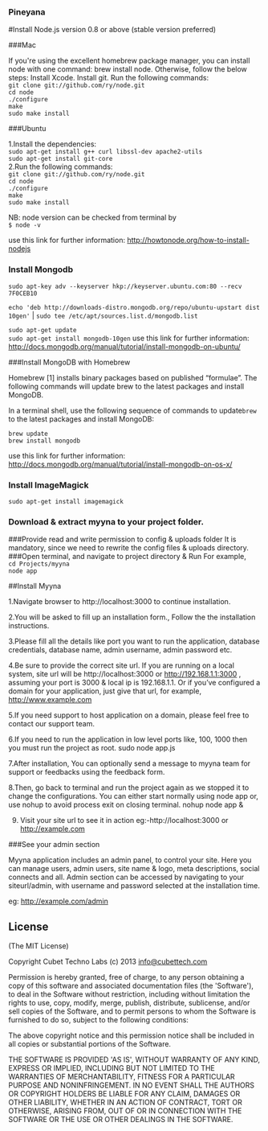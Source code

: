 ### Pineyana

#Install Node.js version 0.8 or above (stable version preferred)

###Mac

If you're using the excellent homebrew package manager, you can install node with one command: brew install node.
Otherwise, follow the below steps:
Install Xcode.
Install git.
Run the following commands:<br>
`git clone git://github.com/ry/node.git`<br>
`cd node`<br>
`./configure`<br>
`make`<br>
`sudo make install`

###Ubuntu

1.Install the dependencies:<br>
`sudo apt-get install g++ curl libssl-dev apache2-utils`<br>
`sudo apt-get install git-core`<br>
2.Run the following commands:<br>
`git clone git://github.com/ry/node.git`<br>
`cd node`<br>
`./configure`<br>
`make`<br>
`sudo make install`

NB: node version can be checked from terminal by <br>
`$ node -v`

use this link for further information: 
http://howtonode.org/how-to-install-nodejs


### Install Mongodb 

`sudo apt-key adv --keyserver hkp://keyserver.ubuntu.com:80 --recv 7F0CEB10`

`echo 'deb http://downloads-distro.mongodb.org/repo/ubuntu-upstart dist 10gen'` | `sudo tee /etc/apt/sources.list.d/mongodb.list`

`sudo apt-get update`<br>
`sudo apt-get install mongodb-10gen`
use this link for further information:  
http://docs.mongodb.org/manual/tutorial/install-mongodb-on-ubuntu/

###Install MongoDB with Homebrew

Homebrew [1] installs binary packages based on published “formulae”. The following commands will update brew to the latest packages and install MongoDB.

In a terminal shell, use the following sequence of commands to update``brew`` to the latest packages and install MongoDB:<br>

`brew update`<br>
`brew install mongodb`<br>

use this link for further information: 
http://docs.mongodb.org/manual/tutorial/install-mongodb-on-os-x/



### Install ImageMagick

`sudo apt-get install imagemagick`


### Download & extract myyna to your project folder.


###Provide read and write permission to config & uploads folder
It is mandatory, since we need to rewrite the config files & uploads directory.
###Open terminal, and navigate to project directory & Run
For example,<br>
`cd Projects/myyna`<br>
`node app`<br>

##Install Myyna

1.Navigate browser to  http://localhost:3000 to continue installation.
 
2.You will be asked to fill up an installation form., Follow the the installation instructions.

3.Please fill all the details like port you want to run the application, database credentials, database name, admin username, admin  password etc.

4.Be sure to provide the correct site url. If you are running on a local system, site url will be http://localhost:3000 or http://192.168.1.1:3000 , assuming your port is 3000 & local ip is 192.168.1.1. Or if you’ve configured a domain for your application, just give that url, for example, http://www.example.com

5.If you need support to host application on a domain, please feel free to contact our support team.

6.If you need to run the application in low level ports like, 100, 1000 then you must run the project as root.
sudo node app.js

7.After installation, You can optionally send a message to myyna team for support or feedbacks using the feedback form.

8.Then, go back to terminal and run the project again as we stopped it to change the configurations. You can either start normally using node app or, use nohup to avoid process exit on closing terminal.
nohup node app &

9. Visit your site url to see it in action 
eg:-http://localhost:3000 or http://example.com

###See your admin section

Myyna application includes an admin panel, to control your site.  Here you can manage users, admin users, site name & logo, meta descriptions, social connects and all. Admin section can be accessed by navigating to your siteurl/admin, with  username and password selected at the installation time.

eg: http://example.com/admin



## License

(The MIT License)

Copyright Cubet Techno Labs (c) 2013  <info@cubettech.com>

Permission is hereby granted, free of charge, to any person obtaining
a copy of this software and associated documentation files (the
'Software'), to deal in the Software without restriction, including
without limitation the rights to use, copy, modify, merge, publish,
distribute, sublicense, and/or sell copies of the Software, and to
permit persons to whom the Software is furnished to do so, subject to
the following conditions:

The above copyright notice and this permission notice shall be
included in all copies or substantial portions of the Software.

THE SOFTWARE IS PROVIDED 'AS IS', WITHOUT WARRANTY OF ANY KIND,
EXPRESS OR IMPLIED, INCLUDING BUT NOT LIMITED TO THE WARRANTIES OF
MERCHANTABILITY, FITNESS FOR A PARTICULAR PURPOSE AND NONINFRINGEMENT.
IN NO EVENT SHALL THE AUTHORS OR COPYRIGHT HOLDERS BE LIABLE FOR ANY
CLAIM, DAMAGES OR OTHER LIABILITY, WHETHER IN AN ACTION OF CONTRACT,
TORT OR OTHERWISE, ARISING FROM, OUT OF OR IN CONNECTION WITH THE
SOFTWARE OR THE USE OR OTHER DEALINGS IN THE SOFTWARE.
